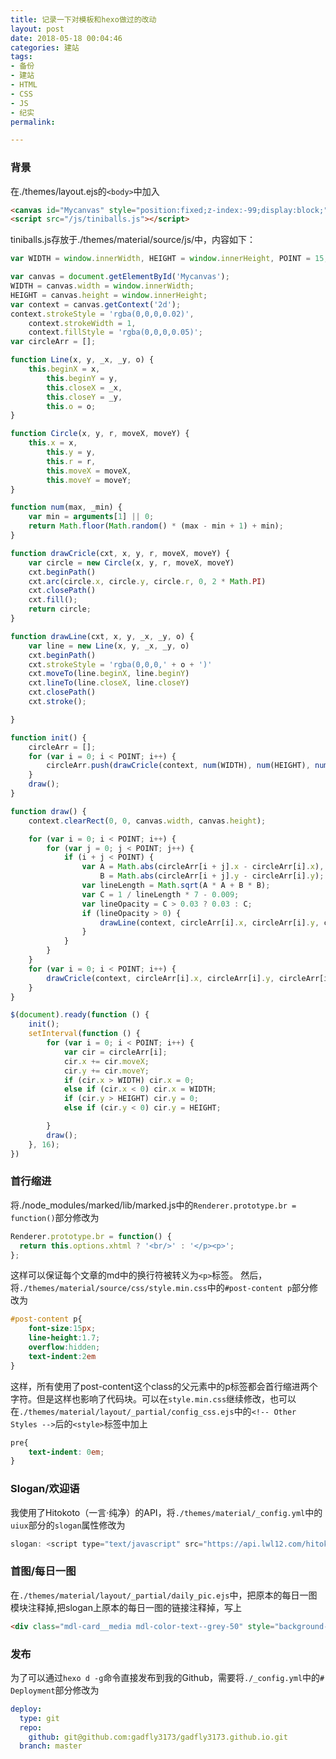 ```yaml
---
title: 记录一下对模板和hexo做过的改动
layout: post
date: 2018-05-18 00:04:46
categories: 建站
tags:
- 备份
- 建站
- HTML
- CSS
- JS
- 纪实
permalink:

---
```

### 背景
在./themes/layout.ejs的``<body>``中加入
```html
<canvas id="Mycanvas" style="position:fixed;z-index:-99;display:block;">你这是什么垃圾浏览器，这都不能显示(╯‵□′)╯︵┻━┻</canvas>
<script src="/js/tiniballs.js"></script>
```
tiniballs.js存放于./themes/material/source/js/中，内容如下：
```javascript
var WIDTH = window.innerWidth, HEIGHT = window.innerHeight, POINT = 15;

var canvas = document.getElementById('Mycanvas');
WIDTH = canvas.width = window.innerWidth;
HEIGHT = canvas.height = window.innerHeight;
var context = canvas.getContext('2d');
context.strokeStyle = 'rgba(0,0,0,0.02)',
    context.strokeWidth = 1,
    context.fillStyle = 'rgba(0,0,0,0.05)';
var circleArr = [];

function Line(x, y, _x, _y, o) {
    this.beginX = x,
        this.beginY = y,
        this.closeX = _x,
        this.closeY = _y,
        this.o = o;
}

function Circle(x, y, r, moveX, moveY) {
    this.x = x,
        this.y = y,
        this.r = r,
        this.moveX = moveX,
        this.moveY = moveY;
}

function num(max, _min) {
    var min = arguments[1] || 0;
    return Math.floor(Math.random() * (max - min + 1) + min);
}

function drawCricle(cxt, x, y, r, moveX, moveY) {
    var circle = new Circle(x, y, r, moveX, moveY)
    cxt.beginPath()
    cxt.arc(circle.x, circle.y, circle.r, 0, 2 * Math.PI)
    cxt.closePath()
    cxt.fill();
    return circle;
}

function drawLine(cxt, x, y, _x, _y, o) {
    var line = new Line(x, y, _x, _y, o)
    cxt.beginPath()
    cxt.strokeStyle = 'rgba(0,0,0,' + o + ')'
    cxt.moveTo(line.beginX, line.beginY)
    cxt.lineTo(line.closeX, line.closeY)
    cxt.closePath()
    cxt.stroke();

}

function init() {
    circleArr = [];
    for (var i = 0; i < POINT; i++) {
        circleArr.push(drawCricle(context, num(WIDTH), num(HEIGHT), num(15, 2), num(10, -10) / 40, num(10, -10) / 40));
    }
    draw();
}

function draw() {
    context.clearRect(0, 0, canvas.width, canvas.height);

    for (var i = 0; i < POINT; i++) {
        for (var j = 0; j < POINT; j++) {
            if (i + j < POINT) {
                var A = Math.abs(circleArr[i + j].x - circleArr[i].x),
                    B = Math.abs(circleArr[i + j].y - circleArr[i].y);
                var lineLength = Math.sqrt(A * A + B * B);
                var C = 1 / lineLength * 7 - 0.009;
                var lineOpacity = C > 0.03 ? 0.03 : C;
                if (lineOpacity > 0) {
                    drawLine(context, circleArr[i].x, circleArr[i].y, circleArr[i + j].x, circleArr[i + j].y, lineOpacity);
                }
            }
        }
    }
    for (var i = 0; i < POINT; i++) {
        drawCricle(context, circleArr[i].x, circleArr[i].y, circleArr[i].r);
    }
}

$(document).ready(function () {
    init();
    setInterval(function () {
        for (var i = 0; i < POINT; i++) {
            var cir = circleArr[i];
            cir.x += cir.moveX;
            cir.y += cir.moveY;
            if (cir.x > WIDTH) cir.x = 0;
            else if (cir.x < 0) cir.x = WIDTH;
            if (cir.y > HEIGHT) cir.y = 0;
            else if (cir.y < 0) cir.y = HEIGHT;

        }
        draw();
    }, 16);
})
```
### 首行缩进
将./node_modules/marked/lib/marked.js中的``Renderer.prototype.br = function()``部分修改为
```javascript
Renderer.prototype.br = function() {
  return this.options.xhtml ? '<br/>' : '</p><p>';
};
```
这样可以保证每个文章的md中的换行符被转义为``<p>``标签。
然后，将``./themes/material/source/css/style.min.css``中的``#post-content p``部分修改为
```css
#post-content p{
    font-size:15px;
    line-height:1.7;
    overflow:hidden;
    text-indent:2em
}
```
这样，所有使用了post-content这个class的父元素中的p标签都会首行缩进两个字符。但是这样也影响了代码块。可以在``style.min.css``继续修改，也可以在``./themes/material/layout/_partial/config_css.ejs``中的``<!-- Other Styles -->``后的``<style>``标签中加上
```css
pre{
    text-indent: 0em;
}
```
### Slogan/欢迎语
我使用了Hitokoto（一言·纯净）的API，将``./themes/material/_config.yml``中的``uiux``部分的``slogan``属性修改为
```javascript
slogan: <script type="text/javascript" src="https://api.lwl12.com/hitokoto/main/get?encode=js&charset=utf-8"></script><div id="lwlhitokoto"><script>lwlhitokoto()</script></div>
```
### 首图/每日一图
在``./themes/material/layout/_partial/daily_pic.ejs``中，把原本的每日一图模块注释掉,把slogan上原本的每日一图的链接注释掉，写上
```html
<div class="mdl-card__media mdl-color-text--grey-50" style="background-image:url(https://www.ryongyon.com/bing/rand/webp)">
```
### 发布
为了可以通过``hexo d -g``命令直接发布到我的Github，需要将``./_config.yml``中的``# Deployment``部分修改为
```yml
deploy:
  type: git
  repo: 
    github: git@github.com:gadfly3173/gadfly3173.github.io.git
  branch: master
```